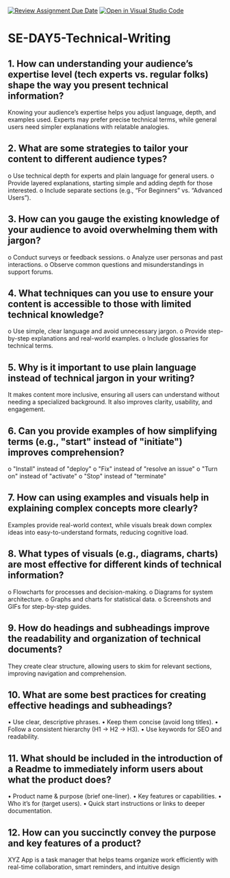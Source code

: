 [![Review Assignment Due Date](https://classroom.github.com/assets/deadline-readme-button-22041afd0340ce965d47ae6ef1cefeee28c7c493a6346c4f15d667ab976d596c.svg)](https://classroom.github.com/a/zsAR-pyY)
[![Open in Visual Studio Code](https://classroom.github.com/assets/open-in-vscode-2e0aaae1b6195c2367325f4f02e2d04e9abb55f0b24a779b69b11b9e10269abc.svg)](https://classroom.github.com/online_ide?assignment_repo_id=18492166&assignment_repo_type=AssignmentRepo)
# SE-DAY5-Technical-Writing
## 1. How can understanding your audience’s expertise level (tech experts vs. regular folks) shape the way you present technical information?
Knowing your audience’s expertise helps you adjust language, depth, and examples used. Experts may prefer precise technical terms, while general users need simpler explanations with relatable analogies.
## 2. What are some strategies to tailor your content to different audience types?
o	Use technical depth for experts and plain language for general users.
o	Provide layered explanations, starting simple and adding depth for those interested.
o	Include separate sections (e.g., “For Beginners” vs. “Advanced Users”).

## 3. How can you gauge the existing knowledge of your audience to avoid overwhelming them with jargon?
o	Conduct surveys or feedback sessions.
o	Analyze user personas and past interactions.
o	Observe common questions and misunderstandings in support forums.

## 4. What techniques can you use to ensure your content is accessible to those with limited technical knowledge?
o	Use simple, clear language and avoid unnecessary jargon.
o	Provide step-by-step explanations and real-world examples.
o	Include glossaries for technical terms.

## 5. Why is it important to use plain language instead of technical jargon in your writing?
It makes content more inclusive, ensuring all users can understand without needing a specialized background. It also improves clarity, usability, and engagement.
## 6. Can you provide examples of how simplifying terms (e.g., "start" instead of "initiate") improves comprehension?
o	"Install" instead of "deploy"
o	"Fix" instead of "resolve an issue"
o	"Turn on" instead of "activate"
o	"Stop" instead of "terminate"

## 7. How can using examples and visuals help in explaining complex concepts more clearly?
Examples provide real-world context, while visuals break down complex ideas into easy-to-understand formats, reducing cognitive load.
## 8. What types of visuals (e.g., diagrams, charts) are most effective for different kinds of technical information?
o	Flowcharts for processes and decision-making.
o	Diagrams for system architecture.
o	Graphs and charts for statistical data.
o	Screenshots and GIFs for step-by-step guides.

## 9. How do headings and subheadings improve the readability and organization of technical documents?
They create clear structure, allowing users to skim for relevant sections, improving navigation and comprehension.
## 10. What are some best practices for creating effective headings and subheadings?
•	Use clear, descriptive phrases.
•	Keep them concise (avoid long titles).
•	Follow a consistent hierarchy (H1 → H2 → H3).
•	Use keywords for SEO and readability.

## 11. What should be included in the introduction of a Readme to immediately inform users about what the product does?
•	Product name & purpose (brief one-liner).
•	Key features or capabilities.
•	Who it’s for (target users).
•	Quick start instructions or links to deeper documentation.

## 12. How can you succinctly convey the purpose and key features of a product?
XYZ App is a task manager that helps teams organize work efficiently with real-time collaboration, smart reminders, and intuitive design
